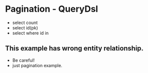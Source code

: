 
# Pagination - QueryDsl
* select count
* select id(pk)
* select where id in

## This example has wrong entity relationship.
* Be careful!
* just pagination example.